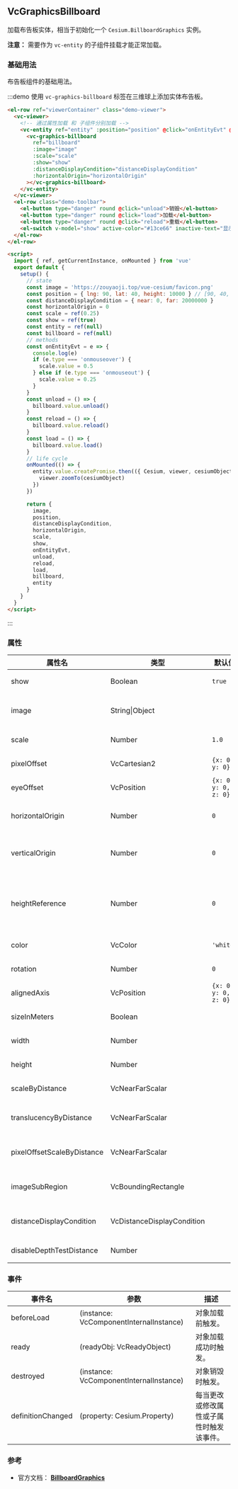 ## VcGraphicsBillboard

加载布告板实体，相当于初始化一个 `Cesium.BillboardGraphics` 实例。

**注意：** 需要作为 `vc-entity` 的子组件挂载才能正常加载。

### 基础用法

布告板组件的基础用法。

:::demo 使用 `vc-graphics-billboard` 标签在三维球上添加实体布告板。

```html
<el-row ref="viewerContainer" class="demo-viewer">
  <vc-viewer>
    <!-- 通过属性加载 和 子组件分别加载 -->
    <vc-entity ref="entity" :position="position" @click="onEntityEvt" @mouseover="onEntityEvt" @mouseout="onEntityEvt">
      <vc-graphics-billboard
        ref="billboard"
        :image="image"
        :scale="scale"
        :show="show"
        :distanceDisplayCondition="distanceDisplayCondition"
        :horizontalOrigin="horizontalOrigin"
      ></vc-graphics-billboard>
    </vc-entity>
  </vc-viewer>
  <el-row class="demo-toolbar">
    <el-button type="danger" round @click="unload">销毁</el-button>
    <el-button type="danger" round @click="load">加载</el-button>
    <el-button type="danger" round @click="reload">重载</el-button>
    <el-switch v-model="show" active-color="#13ce66" inactive-text="显示/隐藏"> </el-switch>
  </el-row>
</el-row>

<script>
  import { ref, getCurrentInstance, onMounted } from 'vue'
  export default {
    setup() {
      // state
      const image = 'https://zouyaoji.top/vue-cesium/favicon.png'
      const position = { lng: 90, lat: 40, height: 10000 } // [90, 40, 10000]
      const distanceDisplayCondition = { near: 0, far: 20000000 }
      const horizontalOrigin = 0
      const scale = ref(0.25)
      const show = ref(true)
      const entity = ref(null)
      const billboard = ref(null)
      // methods
      const onEntityEvt = e => {
        console.log(e)
        if (e.type === 'onmouseover') {
          scale.value = 0.5
        } else if (e.type === 'onmouseout') {
          scale.value = 0.25
        }
      }
      const unload = () => {
        billboard.value.unload()
      }
      const reload = () => {
        billboard.value.reload()
      }
      const load = () => {
        billboard.value.load()
      }
      // life cycle
      onMounted(() => {
        entity.value.createPromise.then(({ Cesium, viewer, cesiumObject }) => {
          viewer.zoomTo(cesiumObject)
        })
      })

      return {
        image,
        position,
        distanceDisplayCondition,
        horizontalOrigin,
        scale,
        show,
        onEntityEvt,
        unload,
        reload,
        load,
        billboard,
        entity
      }
    }
  }
</script>
```

:::

### 属性

<!-- prettier-ignore -->
| 属性名 | 类型 | 默认值 | 描述 | 可选值 |
| ------ |---- | ------ | ----- | ---- |
| show | Boolean | `true` | `optional` 指定 billboard 是否显示。 |
| image | String\|Object | | `optional` 指定 billboard 加载的的 Image、 URI 或者 Canvas。 |
| scale | Number | `1.0` | `optional` 指定 billboard 图片的缩放比例。 |
| pixelOffset | VcCartesian2 | `{x: 0, y: 0}` | `optional` 指定 billboard 像素偏移。 |
| eyeOffset | VcPosition | `{x: 0, y: 0, z: 0}` | `optional` 指定 billboard 视角偏移。 |
| horizontalOrigin | Number | `0` | `optional` 指定 billboard 水平对齐方式。 **CENTER: 0, LEFT: 1, RIGHT: -1** |0/1/-1|
| verticalOrigin | Number | `0` | `optional` 指定 billboard 垂直对齐方式。**CENTER: 0, BOTTOM: 1, BASELINE: 2, TOP: -1** |0/1/2/-1|
| heightReference | Number | `0` | `optional` 指定 billboard 高度模式。**NONE: 0, CLAMP_TO_GROUND: 1, RELATIVE_TO_GROUND: 2** |0/1/2|
| color | VcColor | `'white'` | `optional` 指定 billboard 图片的颜色。 |
| rotation | Number | `0` | `optional` 指定 billboard 沿 x 轴方向旋转的角度。 |
| alignedAxis | VcPosition | `{x: 0, y: 0, z: 0}` | `optional` 指定 billboard 按单位矢量轴旋转参数。 |
| sizeInMeters | Boolean | | `optional` 指定 billboard 的单位是否是米。 |
| width | Number | | `optional` 指定 billboard 的宽度（像素）。 |
| height | Number | | `optional` 指定 billboard 的高度（像素）。 |
| scaleByDistance | VcNearFarScalar | | `optional` 指定 billboard 随相机距离缩放的参数。 |
| translucencyByDistance | VcNearFarScalar | | `optional` 指定 billboard 随相机距离透明度改变的参数。 |
| pixelOffsetScaleByDistance | VcNearFarScalar | | `optional` 指定 billboard 随相机距离像素偏移改变的参数。 |
| imageSubRegion | VcBoundingRectangle | | `optional` 指定 billboard 的子区域，相对于左下角。 |
| distanceDisplayCondition | VcDistanceDisplayCondition | | `optional` 指定 billboard 随相机距离改变是否显示参数。 |
| disableDepthTestDistance | Number | | `optional` 指定 billboard 深度检测距离。 |

### 事件

| 事件名            | 参数                                    | 描述                                     |
| ----------------- | --------------------------------------- | ---------------------------------------- |
| beforeLoad        | (instance: VcComponentInternalInstance) | 对象加载前触发。                         |
| ready             | (readyObj: VcReadyObject)               | 对象加载成功时触发。                     |
| destroyed         | (instance: VcComponentInternalInstance) | 对象销毁时触发。                         |
| definitionChanged | (property: Cesium.Property)             | 每当更改或修改属性或子属性时触发该事件。 |

### 参考

- 官方文档： **[BillboardGraphics](https://cesium.com/docs/cesiumjs-ref-doc/BillboardGraphics.html)**
